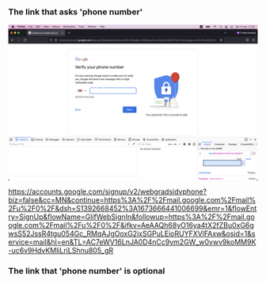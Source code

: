 ### The link that asks 'phone number'

<img src="/research/assets/phonenumberisrequired.png" align="center">

https://accounts.google.com/signup/v2/webgradsidvphone?biz=false&cc=MN&continue=https%3A%2F%2Fmail.google.com%2Fmail%2Fu%2F0%2F&dsh=S1392668452%3A1673666441006699&emr=1&flowEntry=SignUp&flowName=GlifWebSignIn&followup=https%3A%2F%2Fmail.google.com%2Fmail%2Fu%2F0%2F&ifkv=AeAAQh68yO16ya4tX2fZBu0xG6gwsS52JssR4tgu054Gc_RMqAJgOoxG2jxSGPuLEioRUYFXVlFAxw&osid=1&service=mail&hl=en&TL=AC7eWV16LnJA0D4nCc9vm2GW_w0vwv9koMM9K-uc6v9HdvKMliLriLShnu805_gR


### The link that 'phone number' is optional
